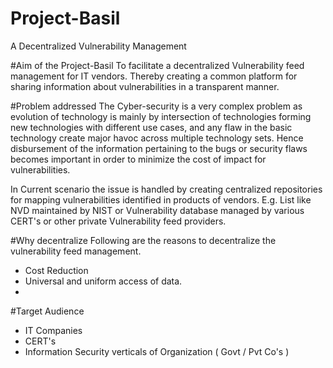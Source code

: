 # Project-Basil
A Decentralized Vulnerability Management

#Aim of the Project-Basil
To facilitate a decentralized Vulnerability feed management for IT vendors. Thereby creating a common platform for sharing information about vulnerabilities in a transparent manner.

#Problem addressed
The Cyber-security is a very complex problem as evolution of technology is mainly by intersection of technologies forming new technologies with different use cases, and any flaw in the basic technology create major havoc across multiple technology sets. Hence disbursement of the information pertaining to the bugs or security flaws becomes important in order to minimize the cost of impact for vulnerabilities.

In Current scenario the issue is handled by creating centralized repositories for mapping vulnerabilities identified in products of vendors. E.g. List like NVD maintained by NIST or Vulnerability database managed by various CERT's or other private Vulnerability feed providers.

#Why decentralize
Following are the reasons to decentralize the vulnerability feed management.
  - Cost Reduction
  - Universal and uniform access of data.
  - 



#Target Audience
 - IT Companies
 - CERT's
 - Information Security verticals of Organization ( Govt / Pvt Co's )
